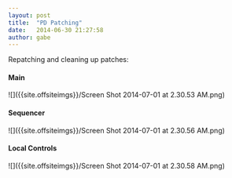 ```yaml
---
layout: post
title:  "PD Patching"
date:   2014-06-30 21:27:58
author: gabe
---
```


Repatching and cleaning up patches:


#### Main
![]({{site.offsiteimgs}}/Screen Shot 2014-07-01 at 2.30.53 AM.png)

#### Sequencer
![]({{site.offsiteimgs}}/Screen Shot 2014-07-01 at 2.30.56 AM.png)

#### Local Controls
![]({{site.offsiteimgs}}/Screen Shot 2014-07-01 at 2.30.58 AM.png)
